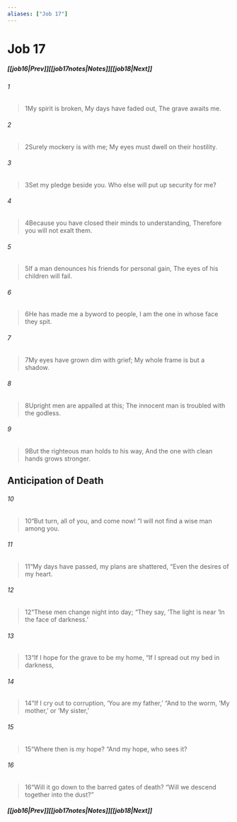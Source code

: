```yaml
---
aliases: ["Job 17"]
---
```

# Job 17
##### <span class=arrow-left></span>[[job16|Prev]]<span class=navigation-separator></span>[[job17notes|Notes]]<span class=navigation-separator></span>[[job18|Next]]<span class=arrow-right></span>
###### 1
><span class=verse-first-poetry>1</span>My spirit is broken,
>My days have faded out,
>The grave awaits me.
###### 2
><span class=verse-body-poetry>2</span>Surely mockery is with me;
>My eyes must dwell on their hostility.
<div class=paragraph-break></div>

###### 3
><span class=verse-first-poetry>3</span>Set my pledge beside you.
>Who else will put up security for me?
###### 4
><span class=verse-body-poetry>4</span>Because you have closed their minds to understanding,
>Therefore you will not exalt them.
###### 5
><span class=verse-body-poetry>5</span>If a man denounces his friends for personal gain,
>The eyes of his children will fail.
<div class=paragraph-break></div>

###### 6
><span class=verse-first-poetry>6</span>He has made me a byword to people,
>I am the one in whose face they spit.
###### 7
><span class=verse-body-poetry>7</span>My eyes have grown dim with grief;
>My whole frame is but a shadow.
###### 8
><span class=verse-body-poetry>8</span>Upright men are appalled at this;
>The innocent man is troubled with the godless.
###### 9
><span class=verse-body-poetry>9</span>But the righteous man holds to his way,
>And the one with clean hands grows stronger.
## Anticipation of Death
###### 10
><span class=verse-body-poetry>10</span><span class=poetry-quote-double>“</span>But turn, all of you, and come now!
><span class=poetry-quote-double>“</span>I will not find a wise man among you.
###### 11
><span class=verse-body-poetry>11</span><span class=poetry-quote-double>“</span>My days have passed, my plans are shattered,
><span class=poetry-quote-double>“</span>Even the desires of my heart.
###### 12
><span class=verse-body-poetry>12</span><span class=poetry-quote-double>“</span>These men change night into day;
><span class=poetry-quote-double>“</span>They say, ‘The light is near
><span class=poetry-quote-single>‘</span>In the face of darkness.’
###### 13
><span class=verse-body-poetry>13</span><span class=poetry-quote-double>“</span>If I hope for the grave to be my home,
><span class=poetry-quote-double>“</span>If I spread out my bed in darkness,
###### 14
><span class=verse-body-poetry>14</span><span class=poetry-quote-double>“</span>If I cry out to corruption, ‘You are my father,’
><span class=poetry-quote-double>“</span>And to the worm, ‘My mother,’ or ‘My sister,’
###### 15
><span class=verse-body-poetry>15</span><span class=poetry-quote-double>“</span>Where then is my hope?
><span class=poetry-quote-double>“</span>And my hope, who sees it?
###### 16
><span class=verse-body-poetry>16</span><span class=poetry-quote-double>“</span>Will it go down to the barred gates of death?
><span class=poetry-quote-double>“</span>Will we descend together into the dust?”
##### <span class=arrow-left></span>[[job16|Prev]]<span class=navigation-separator></span>[[job17notes|Notes]]<span class=navigation-separator></span>[[job18|Next]]<span class=arrow-right></span>
